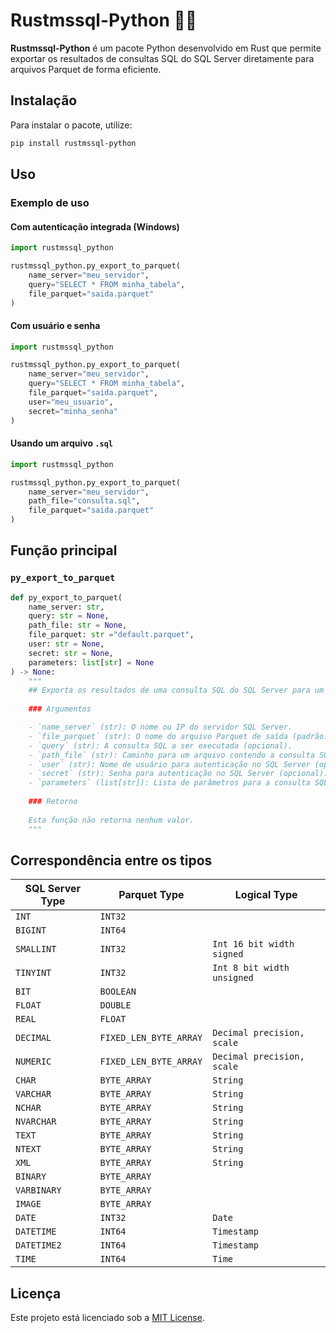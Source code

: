 # Rustmssql-Python 🐍🦀

**Rustmssql-Python** é um pacote Python desenvolvido em Rust que permite exportar os resultados de consultas SQL do SQL Server diretamente para arquivos Parquet de forma eficiente.

## Instalação

Para instalar o pacote, utilize:

```sh
pip install rustmssql-python
```

## Uso

### Exemplo de uso

#### Com autenticação integrada (Windows)
```python
import rustmssql_python

rustmssql_python.py_export_to_parquet(
    name_server="meu_servidor",
    query="SELECT * FROM minha_tabela",
    file_parquet="saida.parquet"
)
```

#### Com usuário e senha
```python
import rustmssql_python

rustmssql_python.py_export_to_parquet(
    name_server="meu_servidor",
    query="SELECT * FROM minha_tabela",
    file_parquet="saida.parquet",
    user="meu_usuario",
    secret="minha_senha"
)
```

#### Usando um arquivo `.sql`
```python
import rustmssql_python

rustmssql_python.py_export_to_parquet(
    name_server="meu_servidor",
    path_file="consulta.sql",
    file_parquet="saida.parquet"
)
```

## Função principal

### `py_export_to_parquet`

```python
def py_export_to_parquet(
    name_server: str, 
    query: str = None, 
    path_file: str = None, 
    file_parquet: str ="default.parquet", 
    user: str = None, 
    secret: str = None, 
    parameters: list[str] = None
) -> None:
    """
    ## Exporta os resultados de uma consulta SQL do SQL Server para um arquivo Parquet.
    
    ### Argumentos

    - `name_server` (str): O nome ou IP do servidor SQL Server.
    - `file_parquet` (str): O nome do arquivo Parquet de saída (padrão: "default.parquet").
    - `query` (str): A consulta SQL a ser executada (opcional).
    - `path_file` (str): Caminho para um arquivo contendo a consulta SQL (opcional).
    - `user` (str): Nome de usuário para autenticação no SQL Server (opcional).
    - `secret` (str): Senha para autenticação no SQL Server (opcional).
    - `parameters` (list[str]): Lista de parâmetros para a consulta SQL (opcional).
    
    ### Retorno
    
    Esta função não retorna nenhum valor.
    """
```
## Correspondência entre os tipos

| SQL Server Type       | Parquet Type           | Logical Type               |
|-----------------------|------------------------|----------------------------|
| `INT`                 | `INT32`                |                            |
| `BIGINT`              | `INT64`                |                            |
| `SMALLINT`            | `INT32`                | `Int 16 bit width signed`  |
| `TINYINT`             | `INT32`                | `Int 8 bit width unsigned` | 
| `BIT`                 | `BOOLEAN`              |                            |
| `FLOAT`               | `DOUBLE`               |                            |
| `REAL`                | `FLOAT`                |                            |
| `DECIMAL`             | `FIXED_LEN_BYTE_ARRAY` | `Decimal precision, scale` |  
| `NUMERIC`             | `FIXED_LEN_BYTE_ARRAY` | `Decimal precision, scale` |
| `CHAR`                | `BYTE_ARRAY`           | `String`                   |
| `VARCHAR`             | `BYTE_ARRAY`           | `String`                   |
| `NCHAR`               | `BYTE_ARRAY`           | `String`                   |
| `NVARCHAR`            | `BYTE_ARRAY`           | `String`                   |
| `TEXT`                | `BYTE_ARRAY`           | `String`                   |
| `NTEXT`               | `BYTE_ARRAY`           | `String`                   |
| `XML`                 | `BYTE_ARRAY`           | `String`                   |
| `BINARY`              | `BYTE_ARRAY`           |                            |
| `VARBINARY`           | `BYTE_ARRAY`           |                            |
| `IMAGE`               | `BYTE_ARRAY`           |                            |
| `DATE`                | `INT32`                | `Date`                     |
| `DATETIME`            | `INT64`                | `Timestamp`                |
| `DATETIME2`           | `INT64`                | `Timestamp`                |
| `TIME`                | `INT64`                | `Time`                     |

## Licença

Este projeto está licenciado sob a [MIT License](LICENSE).